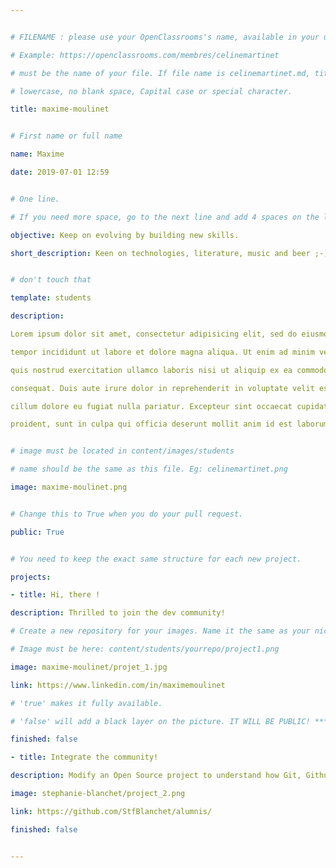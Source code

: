 ```yaml
---


# FILENAME : please use your OpenClassrooms's name, available in your url.

# Example: https://openclassrooms.com/membres/celinemartinet

# must be the name of your file. If file name is celinemartinet.md, title is celinemartinet.

# lowercase, no blank space, Capital case or special character.

title: maxime-moulinet


# First name or full name

name: Maxime

date: 2019-07-01 12:59


# One line.

# If you need more space, go to the next line and add 4 spaces on the left, as in 'description'.

objective: Keep on evolving by building new skills.

short_description: Keen on technologies, literature, music and beer ;-)


# don't touch that

template: students

description:

Lorem ipsum dolor sit amet, consectetur adipisicing elit, sed do eiusmod

tempor incididunt ut labore et dolore magna aliqua. Ut enim ad minim veniam,

quis nostrud exercitation ullamco laboris nisi ut aliquip ex ea commodo

consequat. Duis aute irure dolor in reprehenderit in voluptate velit esse

cillum dolore eu fugiat nulla pariatur. Excepteur sint occaecat cupidatat non

proident, sunt in culpa qui officia deserunt mollit anim id est laborum.


# image must be located in content/images/students

# name should be the same as this file. Eg: celinemartinet.png

image: maxime-moulinet.png


# Change this to True when you do your pull request.

public: True


# You need to keep the exact same structure for each new project.

projects:

- title: Hi, there !

description: Thrilled to join the dev community! 

# Create a new repository for your images. Name it the same as your nickname and profile picture.

# Image must be here: content/students/yourrepo/project1.png

image: maxime-moulinet/projet_1.jpg

link: https://www.linkedin.com/in/maximemoulinet

# 'true' makes it fully available.

# 'false' will add a black layer on the picture. IT WILL BE PUBLIC! *** DON'T WANT TO GO PUBLIC, THANKS !

finished: false    

- title: Integrate the community!

description: Modify an Open Source project to understand how Git, Github and pull requests work.

image: stephanie-blanchet/project_2.png

link: https://github.com/StfBlanchet/alumnis/

finished: false


---
```

